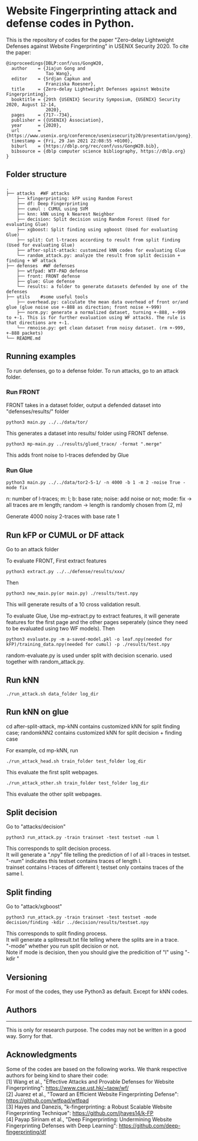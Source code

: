 # Website Fingerprinting attack and defense codes in Python. 

This is the repository of codes for the paper "Zero-delay Lightweight Defenses against Website Fingerprinting" in USENIX Security 2020.
To cite the paper:
```
@inproceedings{DBLP:conf/uss/GongW20,
  author    = {Jiajun Gong and
               Tao Wang},
  editor    = {Srdjan Capkun and
               Franziska Roesner},
  title     = {Zero-delay Lightweight Defenses against Website Fingerprinting},
  booktitle = {29th {USENIX} Security Symposium, {USENIX} Security 2020, August 12-14,
               2020},
  pages     = {717--734},
  publisher = {{USENIX} Association},
  year      = {2020},
  url       = {https://www.usenix.org/conference/usenixsecurity20/presentation/gong},
  timestamp = {Fri, 29 Jan 2021 22:08:55 +0100},
  biburl    = {https://dblp.org/rec/conf/uss/GongW20.bib},
  bibsource = {dblp computer science bibliography, https://dblp.org}
}
```

## Folder structure
    .
    ├── attacks  #WF attacks                     
        ├── kfingerprinting: kFP using Random Forest 
        ├── df: Deep Fingerprinting        
        ├── cumul : CUMUL using SVM
        ├── knn: kNN using k Nearest Neighbor  
        ├── decision: Split decision using Random Forest (Used for evaluating Glue) 
        ├── xgboost: Split finding using xgboost (Used for evaluating Glue) 
        ├── split: Cut l-traces according to result from split finding (Used for evaluating Glue) 
        ├── after-split-attack: customized kNN codes for evaluating Glue
        └── random_attack.py: analyze the result from split decision + finding + WF attack 
    ├── defenses  #WF defenses 
        ├── wtfpad: WTF-PAD defense
        ├── front: FRONT defense
        ├── glue: Glue defense
        └── results: a folder to generate datasets defended by one of the defenses      
    ├── utils    #some useful tools
        ├── overhead.py: calculate the mean data overhead of front or/and glue (glue noise use +-888 as direction; front noise +-999)
        ├── norm.py: generate a normalized dataset, turning +-888, +-999 to +-1. This is for further evaluation using WF attacks. The rule is that directions are +-1.
        └── rmnoise.py: get clean dataset from noisy dataset. (rm +-999, +-888 packets)         
    └── README.md

## Running examples

To run defenses, go to a defense folder.
To run attacks, go to an attack folder.

### Run FRONT

FRONT takes in a dataset folder, output a defended dataset into "defenses/results/" folder 
```
python3 main.py ../../data/tor/
```
This generates a dataset into results/ folder using FRONT defense.

```
python3 mp-main.py ../results/glued_trace/ -format ".merge"
```
This adds front noise to l-traces defended by Glue

### Run Glue
```
python3 main.py ../../data/tor2-5-1/ -n 4000 -b 1 -m 2 -noise True -mode fix
```
n: number of l-traces; m: l; b: base rate; noise: add noise or not; 
mode: fix -> all traces are m length; random -> length is randomly chosen from (2, m)

Generate 4000 noisy 2-traces with base rate 1   


## Run kFP or CUMUL or DF attack
Go to an attack folder

To evaluate FRONT, 
First extract features
```
python3 extract.py ../../defense/results/xxx/
```
Then 
```
python3 new_main.py(or main.py) ./results/test.npy 
```
This will generate results of a 10 cross validation result. 

To evaluate Glue,
Use mp-extract.py to extract features, it will generate features for the first page and the other pages seperately (since they need to be evaluated using two WF models).
Then
```
python3 evaluate.py -m a-saved-model.pkl -o leaf.npy(needed for kFP)/training_data.npy(needed for cumul) -p ./results/test.npy
```

random-evaluate.py is used under split with decision scenario. used together with random_attack.py.

## Run kNN
```
./run_attack.sh data_folder log_dir
```

## Run kNN on glue
cd after-split-attack, mp-kNN contains customized kNN for split finding case; randomkNN2 contains customized kNN for split decision + finding case

For example, cd mp-kNN, run
```
./run_attack_head.sh train_folder test_folder log_dir
```
This evaluate the first split webpages.
```
./run_attack_other.sh train_folder test_folder log_dir
```
This evaluate the other split webpages.

## Split decision 
Go to "attacks/decision" 
```
python3 run_attack.py -train trainset -test testset -num l
```
This corresponds to split decision process.       
It will generate a ".npy" file telling the prediction of l of all l-traces in testset.       
"-num" indicates this testset contains traces of length l.       
trainset contains l-traces of different l; testset only contains traces of the same l.         

## Split finding
Go to "attack/xgboost"
```
python3 run_attack.py -train trainset -test testset -mode decision/finding -kdir ../decision/results/testset.npy
```
This corresponds to split finding process.    
It will generate a splitresult.txt file telling where the splits are in a trace.     
"-mode" whether you run split decision or not.     
Note if mode is decision, then you should give the predicition of "l" using "-kdir "

## Versioning

For most of the codes, they use Python3 as default. Except for kNN codes. 

## Authors
---

This is only for research purpose. The codes may not be written in a good way. Sorry for that. 

## Acknowledgments
Some of the codes are based on the following works. We thank respective authors for being kind to share their code:  
[1] Wang et al., "Effective Attacks and Provable Defenses for Website Fingerprinting": https://www.cse.ust.hk/~taow/wf/  
[2] Juarez et al., "Toward an Efficient Website Fingerprinting Defense": https://github.com/wtfpad/wtfpad       
[3] Hayes and Danezis, "k-fingerprinting: a Robust Scalable Website Fingerprinting Technique": https://github.com/jhayes14/k-FP    
[4] Payap Sirinam et al., "Deep Fingerprinting: Undermining Website Fingerprinting Defenses with Deep Learning": https://github.com/deep-fingerprinting/df

